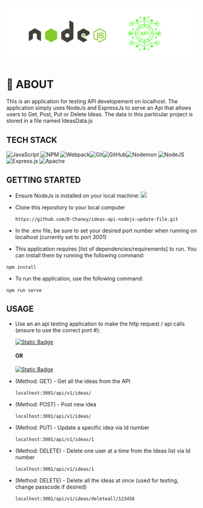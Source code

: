 ![Project Banner](https://github.com/D-Chaney/ideas-api-nodejs-update-file/blob/master/NodeJs_Api_Banner.png?raw=true)

# 📄 ABOUT
This is an application for testing API developement on localhost. The application simply uses NodeJs and ExpressJs to serve an Api that allows users to Get, Post, Put or Delete Ideas. The data in this particular project is stored in a file named IdeasData.js

## TECH STACK
 ![JavaScript](https://img.shields.io/badge/javascript-%23323330.svg?style=for-the-badge&logo=javascript&logoColor=%23F7DF1E) ![NPM](https://img.shields.io/badge/NPM-%23CB3837.svg?style=for-the-badge&logo=npm&logoColor=white) ![Webpack](https://img.shields.io/badge/webpack-%238DD6F9.svg?style=for-the-badge&logo=webpack&logoColor=black)![Git](https://img.shields.io/badge/git-%23F05033.svg?style=for-the-badge&logo=git&logoColor=white)![GitHub](https://img.shields.io/badge/github-%23121011.svg?style=for-the-badge&logo=github&logoColor=white)![Nodemon](https://img.shields.io/badge/NODEMON-%23323330.svg?style=for-the-badge&logo=nodemon&logoColor=%BBDEAD) ![NodeJS](https://img.shields.io/badge/node.js-6DA55F?style=for-the-badge&logo=node.js&logoColor=white) ![Express.js](https://img.shields.io/badge/express.js-%23404d59.svg?style=for-the-badge&logo=express&logoColor=%2361DAFB) ![Apache](https://img.shields.io/badge/apache-%23D42029.svg?style=for-the-badge&logo=apache&logoColor=white) 
 

## GETTING STARTED

- Ensure NodeJs is installed on your local machine:
  <a href="https://nodejs.org/en"><img src="https://img.shields.io/badge/node.js-6DA55F?style=for-the-badge&logo=node.js&logoColor=white"></a>

- Clone this repository to your local computer
  ```
  https://github.com/D-Chaney/ideas-api-nodejs-update-file.git
  ```

- In the .env file, be sure to set your desired port number when running on localhost (currently set to port 3001)

- This application requires [list of dependencies/requirements] to run. You can install them by running the following command:
```
npm install
```

- To run the application, use the following command:
```
npm run serve
```

## USAGE 
- Use an an api testing application to make the http request / api calls (ensure to use the correct port #):
  
  <a href="https://www.postman.com/"><img alt="Static Badge" src="https://img.shields.io/badge/Postman.com-orange?style=for-the-badge&logo=Postman&logoColor=white&labelColor=grey"></a>
  <h4>OR</h4>
  <a href="https://insomnia.rest/"><img alt="Static Badge" src="https://img.shields.io/badge/insomnia.rest-purple?style=for-the-badge&logo=insomnia&logoColor=white&labelColor=grey"></a>

- (Method: GET) - Get all the ideas from the API 
  ```
  localhost:3001/api/v1/ideas/
  ```
- (Method: POST) - Post new idea 
  ```
  localhost:3001/api/v1/ideas/
  ```
- (Method: PUT) - Update a specific idea via Id number
  ```
  localhost:3001/api/v1/ideas/1
  ```

- (Method: DELETE) - Delete one user at a time from the Ideas list via Id number
  ```
  localhost:3001/api/v1/ideas/1
  ```
  
- (Method: DELETE) - Delete all the ideas at once (used for testing, change passcode if desired)
  ```
  localhost:3001/api/v1/ideas/deleteall/123456
  ```

